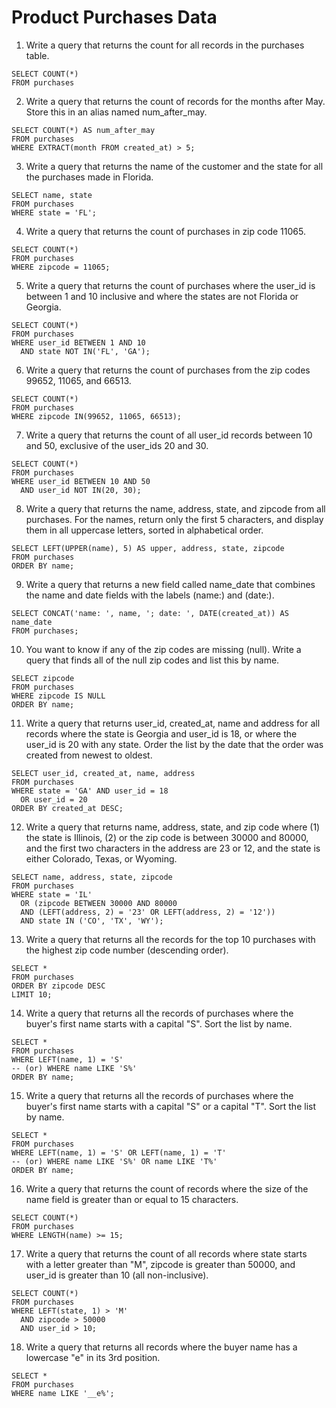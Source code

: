 # Product Purchases Data

1. Write a query that returns the count for all records in the purchases table.  
```
SELECT COUNT(*)
FROM purchases
```

2. Write a query that returns the count of records for the months after May. Store this in an alias named num_after_may.  
```
SELECT COUNT(*) AS num_after_may
FROM purchases
WHERE EXTRACT(month FROM created_at) > 5;
```

3. Write a query that returns the name of the customer and the state for all the purchases made in Florida.  
```
SELECT name, state
FROM purchases
WHERE state = 'FL';
```

4. Write a query that returns the count of purchases in zip code 11065.  
```
SELECT COUNT(*)
FROM purchases
WHERE zipcode = 11065;
```

5. Write a query that returns the count of purchases where the user_id is between 1 and 10 inclusive and where the states are not Florida or Georgia.  
````
SELECT COUNT(*)
FROM purchases
WHERE user_id BETWEEN 1 AND 10
  AND state NOT IN('FL', 'GA');
````

6. Write a query that returns the count of purchases from the zip codes 99652, 11065, and 66513.  
```
SELECT COUNT(*)
FROM purchases
WHERE zipcode IN(99652, 11065, 66513);
```

7. Write a query that returns the count of all user_id records between 10 and 50, exclusive of the user_ids 20 and 30.  
````
SELECT COUNT(*)
FROM purchases
WHERE user_id BETWEEN 10 AND 50
  AND user_id NOT IN(20, 30);
````

8. Write a query that returns the name, address, state, and zipcode from all purchases. For the names, return only the first 5 characters, and display them in all uppercase letters, sorted in alphabetical order.  
```
SELECT LEFT(UPPER(name), 5) AS upper, address, state, zipcode
FROM purchases
ORDER BY name;
```

9. Write a query that returns a new field called name_date that combines the name and date fields with the labels (name:) and (date:).  
```
SELECT CONCAT('name: ', name, '; date: ', DATE(created_at)) AS name_date
FROM purchases;
```

10. You want to know if any of the zip codes are missing (null). Write a query that finds all of the null zip codes and list this by name.  
````
SELECT zipcode
FROM purchases
WHERE zipcode IS NULL
ORDER BY name;
````

11. Write a query that returns user_id, created_at, name and address for all records where the state is Georgia and user_id is 18, or where the user_id is 20 with any state. Order the list by the date that the order was created from newest to oldest.  
`````
SELECT user_id, created_at, name, address
FROM purchases
WHERE state = 'GA' AND user_id = 18
  OR user_id = 20
ORDER BY created_at DESC;
`````

12. Write a query that returns name, address, state, and zip code where (1) the state is Illinois, (2) or the zip code is between 30000 and 80000, and the first two characters in the address are 23 or 12, and the state is either Colorado, Texas, or Wyoming.  
``````
SELECT name, address, state, zipcode
FROM purchases
WHERE state = 'IL' 
  OR (zipcode BETWEEN 30000 AND 80000
  AND (LEFT(address, 2) = '23' OR LEFT(address, 2) = '12'))
  AND state IN ('CO', 'TX', 'WY');
``````

13. Write a query that returns all the records for the top 10 purchases with the highest zip code number (descending order).  
````
SELECT *
FROM purchases
ORDER BY zipcode DESC
LIMIT 10;
````

14. Write a query that returns all the records of purchases where the buyer's first name starts with a capital "S". Sort the list by name.  
`````
SELECT *
FROM purchases
WHERE LEFT(name, 1) = 'S'
-- (or) WHERE name LIKE 'S%'
ORDER BY name;
`````

15. Write a query that returns all the records of purchases where the buyer's first name starts with a capital "S" or a capital "T". Sort the list by name.  
`````
SELECT *
FROM purchases
WHERE LEFT(name, 1) = 'S' OR LEFT(name, 1) = 'T'
-- (or) WHERE name LIKE 'S%' OR name LIKE 'T%'
ORDER BY name;
`````

16. Write a query that returns the count of records where the size of the name field is greater than or equal to 15 characters.  
```
SELECT COUNT(*)
FROM purchases
WHERE LENGTH(name) >= 15;
```

17. Write a query that returns the count of all records where state starts with a letter greater than "M", zipcode is greater than 50000, and user_id is greater than 10 (all non-inclusive).  
`````
SELECT COUNT(*)
FROM purchases
WHERE LEFT(state, 1) > 'M'
  AND zipcode > 50000
  AND user_id > 10;
`````

18. Write a query that returns all records where the buyer name has a lowercase "e" in its 3rd position.  
```
SELECT *
FROM purchases
WHERE name LIKE '__e%';
```
